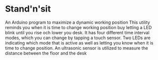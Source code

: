 # Stand'n'sit
An Arduino program to maximize a dynamic working position
This utility reminds you when it is time to change working position buy letting a LED blink until you rise och lower you desk.
It has four different time interval modes, which you can change by tapping a touch sensor. Two LEDs are indicating which mode that is active as well as letting you know when it is time to change position.
An ultrasonic sensor is utilized to measure the distance between the floor and the desk
